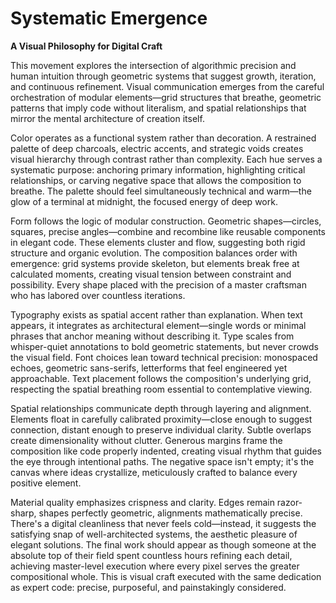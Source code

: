# Systematic Emergence

**A Visual Philosophy for Digital Craft**

This movement explores the intersection of algorithmic precision and human intuition through geometric systems that suggest growth, iteration, and continuous refinement. Visual communication emerges from the careful orchestration of modular elements—grid structures that breathe, geometric patterns that imply code without literalism, and spatial relationships that mirror the mental architecture of creation itself.

Color operates as a functional system rather than decoration. A restrained palette of deep charcoals, electric accents, and strategic voids creates visual hierarchy through contrast rather than complexity. Each hue serves a systematic purpose: anchoring primary information, highlighting critical relationships, or carving negative space that allows the composition to breathe. The palette should feel simultaneously technical and warm—the glow of a terminal at midnight, the focused energy of deep work.

Form follows the logic of modular construction. Geometric shapes—circles, squares, precise angles—combine and recombine like reusable components in elegant code. These elements cluster and flow, suggesting both rigid structure and organic evolution. The composition balances order with emergence: grid systems provide skeleton, but elements break free at calculated moments, creating visual tension between constraint and possibility. Every shape placed with the precision of a master craftsman who has labored over countless iterations.

Typography exists as spatial accent rather than explanation. When text appears, it integrates as architectural element—single words or minimal phrases that anchor meaning without describing it. Type scales from whisper-quiet annotations to bold geometric statements, but never crowds the visual field. Font choices lean toward technical precision: monospaced echoes, geometric sans-serifs, letterforms that feel engineered yet approachable. Text placement follows the composition's underlying grid, respecting the spatial breathing room essential to contemplative viewing.

Spatial relationships communicate depth through layering and alignment. Elements float in carefully calibrated proximity—close enough to suggest connection, distant enough to preserve individual clarity. Subtle overlaps create dimensionality without clutter. Generous margins frame the composition like code properly indented, creating visual rhythm that guides the eye through intentional paths. The negative space isn't empty; it's the canvas where ideas crystallize, meticulously crafted to balance every positive element.

Material quality emphasizes crispness and clarity. Edges remain razor-sharp, shapes perfectly geometric, alignments mathematically precise. There's a digital cleanliness that never feels cold—instead, it suggests the satisfying snap of well-architected systems, the aesthetic pleasure of elegant solutions. The final work should appear as though someone at the absolute top of their field spent countless hours refining each detail, achieving master-level execution where every pixel serves the greater compositional whole. This is visual craft executed with the same dedication as expert code: precise, purposeful, and painstakingly considered.

